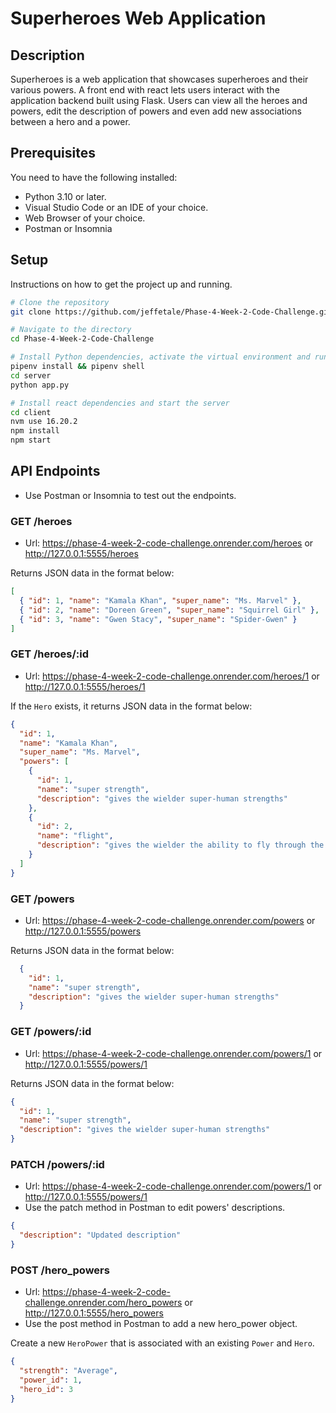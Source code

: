 # Superheroes Web Application

## Description

Superheroes is a web application that showcases superheroes and their various powers. A front end with react lets users interact with the application backend built using Flask. Users can view all the heroes and powers, edit the description of powers and even add new associations between a hero and a power.

## Prerequisites

You need to have the following installed:
- Python 3.10 or later.
- Visual Studio Code or an IDE of your choice.
- Web Browser of your choice.
- Postman or Insomnia

## Setup

Instructions on how to get the project up and running.

```bash
# Clone the repository
git clone https://github.com/jeffetale/Phase-4-Week-2-Code-Challenge.git

# Navigate to the directory
cd Phase-4-Week-2-Code-Challenge

# Install Python dependencies, activate the virtual environment and run the server
pipenv install && pipenv shell
cd server
python app.py

# Install react dependencies and start the server
cd client
nvm use 16.20.2
npm install
npm start
```

## API Endpoints

* Use Postman or Insomnia to test out the endpoints.

### GET /heroes

* Url: https://phase-4-week-2-code-challenge.onrender.com/heroes  or  http://127.0.0.1:5555/heroes

Returns JSON data in the format below:

```json
[
  { "id": 1, "name": "Kamala Khan", "super_name": "Ms. Marvel" },
  { "id": 2, "name": "Doreen Green", "super_name": "Squirrel Girl" },
  { "id": 3, "name": "Gwen Stacy", "super_name": "Spider-Gwen" }
]
```

### GET /heroes/:id

* Url: https://phase-4-week-2-code-challenge.onrender.com/heroes/1  or  http://127.0.0.1:5555/heroes/1

If the `Hero` exists, it returns JSON data in the format below:

```json
{
  "id": 1,
  "name": "Kamala Khan",
  "super_name": "Ms. Marvel",
  "powers": [
    {
      "id": 1,
      "name": "super strength",
      "description": "gives the wielder super-human strengths"
    },
    {
      "id": 2,
      "name": "flight",
      "description": "gives the wielder the ability to fly through the skies at supersonic speed"
    }
  ]
}
```

### GET /powers

* Url: https://phase-4-week-2-code-challenge.onrender.com/powers  or  http://127.0.0.1:5555/powers

Returns JSON data in the format below:

```json
  {
    "id": 1,
    "name": "super strength",
    "description": "gives the wielder super-human strengths"
  }
```

### GET /powers/:id

* Url: https://phase-4-week-2-code-challenge.onrender.com/powers/1  or  http://127.0.0.1:5555/powers/1

Returns JSON data in the format below:

```json
{
  "id": 1,
  "name": "super strength",
  "description": "gives the wielder super-human strengths"
}
```

### PATCH /powers/:id
* Url: https://phase-4-week-2-code-challenge.onrender.com/powers/1  or  http://127.0.0.1:5555/powers/1
* Use the patch method in Postman to edit powers' descriptions. 

```json
{
  "description": "Updated description"
}
```

### POST /hero_powers
* Url: https://phase-4-week-2-code-challenge.onrender.com/hero_powers  or  http://127.0.0.1:5555/hero_powers
* Use the post method in Postman to add a new hero_power object.

Create a new `HeroPower` that is associated with an
existing `Power` and `Hero`.

```json
{
  "strength": "Average",
  "power_id": 1,
  "hero_id": 3
}
```


